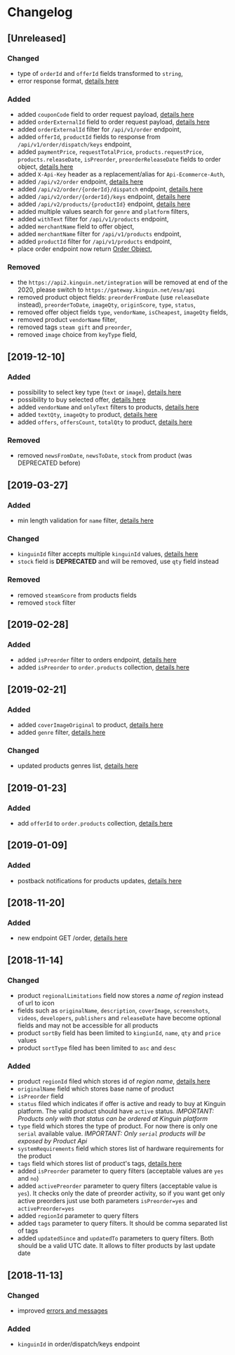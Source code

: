 # Changelog

## [Unreleased]

### Changed
- type of `orderId` and `offerId` fields transformed to `string`,
- error response format, [details here](api/ErrorsCodes.md)

### Added
- added `couponCode` field to order request payload, [details here](features/CouponCode.md#ask-for-coupon)
- added `orderExternalId` field to order request payload, [details here](features/OrderExternalId.md)
- added `orderExternalId` filter for `/api/v1/order` endpoint,
- added `offerId`, `productId` fields to response from `/api/v1/order/dispatch/keys` endpoint,
- added `paymentPrice`, `requestTotalPrice`, `products.requestPrice`, `products.releaseDate`, `isPreorder`, `preorderReleaseDate` fields to order object, [details here](features/CouponCode.md#using-coupon)
- added `X-Api-Key` header as a replacement/alias for `Api-Ecommerce-Auth`,
- added `/api/v2/order` endpoint, [details here](api/order/v2/README.md#place-order)
- added `/api/v2/order/{orderId}/dispatch` endpoint, [details here](api/order/v2/README.md#dispatch)
- added `/api/v2/order/{orderId}/keys` endpoint, [details here](api/order/v2/README.md#get-keys)
- added `/api/v2/products/{productId}` endpoint, [details here](api/products/v2/README.md#get-product)
- added multiple values search for `genre` and `platform` filters,
- added `withText` filter for `/api/v1/products` endpoint,
- added `merchantName` field to offer object,
- added `merchantName` filter for `/api/v1/products` endpoint,
- added `productId` filter for `/api/v1/products` endpoint,
- place order endpoint now return [Order Object](api/order/v1/README.md#order-object),

### Removed
- the `https://api2.kinguin.net/integration` will be removed at end of the 2020, please switch to `https://gateway.kinguin.net/esa/api`
- removed product object fields: `preorderFromDate` (use `releaseDate` instead), `preorderToDate`, `imageQty`, `originScore`, `type`, `status`,
- removed offer object fields `type`, `vendorName`, `isCheapest`, `imageQty` fields,
- removed product `vendorName` filter,
- removed tags `steam gift` and `preorder`,
- removed `image` choice from `keyType` field,

## [2019-12-10]

### Added
- possibility to select key type (`text` or `image`), [details here](features/KeyType.md#how-to-buy-text-serial)
- possibility to buy selected offer, [details here](features/BuyOffer.md#how-to-buy-specific-offer)
- added `vendorName` and `onlyText` filters to products, [details here](api/products/v1/README.md#search-products)
- added `textQty`, `imageQty` to product, [details here](api/products/v1/README.md#product-object)
- added `offers`, `offersCount`, `totalQty` to product, [details here](api/products/v1/README.md#offer-object)

### Removed
- removed `newsFromDate`, `newsToDate`, `stock` from product (was DEPRECATED before)

## [2019-03-27]

### Added
- min length validation for `name` filter, [details here](api/products/v1/README.md#search-products)

### Changed
- `kinguinId` filter accepts multiple `kinguinId` values, [details here](api/products/v1/README.md#search-products)
- `stock` field is **DEPRECATED** and will be removed, use `qty` field instead

### Removed
- removed `steamScore` from products fields
- removed `stock` filter

## [2019-02-28]

### Added
- added `isPreorder` filter to orders endpoint, [details here](api/order/v1/README.md#search-orders)
- added `isPreorder` to `order.products` collection, [details here](api/order/v1/README.md#search-orders)

## [2019-02-21]

### Added
- added `coverImageOriginal` to product, [details here](api/products/v1/README.md#product-object)
- added `genre` filter, [details here](api/products/v1/README.md#search-products)

### Changed
- updated products genres list, [details here](api/products/v1/README.md#genres)

## [2019-01-23]

### Added
- add `offerId` to `order.products` collection, [details here](api/order/v1/README.md#search-orders)

## [2019-01-09]

### Added
- postback notifications for products updates, [details here](features/Postback.md#products-updates-notifications)

## [2018-11-20]

### Added
- new endpoint GET /order, [details here](api/order/v1/README.md#search-orders)

## [2018-11-14]
### Changed
- product `regionalLimitations` field now stores a *name of region* instead of url to icon
- fields such as `originalName`, `description`, `coverImage`, `screenshots`, `videos`, `developers`, `publishers` and `releaseDate` have become optional fields and may not be accessible for all products
- product `sortBy` field has been limited to `kingiunId`, `name`, `qty` and `price` values
- product `sortType` filed has been limited to `asc` and `desc`
  
### Added
- product `regionId` filed which stores id of *region name*, [details here](api/products/v1/README.md#regions)
- `originalName` field which stores base name of product
- `isPreorder` field
- `status` filed which indicates if offer is active and ready to buy at Kinguin platform. The valid product should have `active` status. *IMPORTANT: Products only with that status can be ordered at Kinguin platform*
- `type` field which stores the type of product. For now there is only one `serial` available value. *IMPORTANT: Only `serial` products will be exposed by Product Api*
- `systemRequirements` field which stores list of hardware requirements for the product
- `tags` field which stores list of product's tags, [details here](api/products/v1/README.md#tags)
- added `isPreorder` parameter to query filters (acceptable values are `yes` and `no`)
- added `activePreorder` parameter to query filters (acceptable value is `yes`). It checks only the date of preorder activity, so if you want get only active preorders just use both parameters `isPreorder=yes` and `activePreorder=yes`
- added `regionId` parameter to query filters
- added `tags` parameter to query filters. It should be comma separated list of tags
- added `updatedSince` and `updatedTo` parameters to query filters. Both should be a valid UTC date. It allows to filter products by last update date

## [2018-11-13]
### Changed
- improved [errors and messages](api/ErrorsCodes.md)

### Added
- `kinguinId` in order/dispatch/keys endpoint
